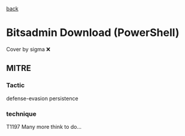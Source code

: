 [back](../index.md)
# Bitsadmin Download (PowerShell)
Cover by sigma :x: 
## MITRE
### Tactic
defense-evasion
persistence
### technique
T1197
Many more think to do...